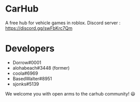 # CarHub
A free hub for vehicle games in roblox. 
Discord server : https://discord.gg/swFbKrc7Qm

# Developers
- Dorrow#0001
- alohabeach#3448 (former)
- coola#6969
- BasedWalter#8951
- sjonks#5139

We welcome you with open arms to the carhub community! 😃
